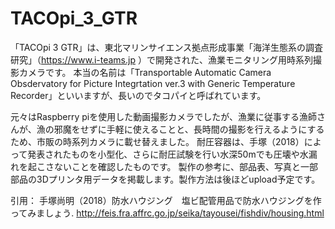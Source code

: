 # TACOpi_3_GTR
「TACOpi 3 GTR」は、東北マリンサイエンス拠点形成事業「海洋生態系の調査研究」（https://www.i-teams.jp ）で開発された、漁業モニタリング用時系列撮影カメラです。
本当の名前は「Transportable Automatic Camera Obsdervatory for Picture Integrtation ver.3 with Generic Temperature Recorder」といいますが、長いのでタコパイと呼ばれています。

元々はRaspberry piを使用した動画撮影カメラでしたが、漁業に従事する漁師さんが、漁の邪魔をせずに手軽に使えることと、長時間の撮影を行えるようにするため、市販の時系列カメラに載せ替えました。
耐圧容器は、手塚（2018）によって発表されたものを小型化、さらに耐圧試験を行い水深50mでも圧壊や水漏れを起こさないことを確認したものです。
製作の参考に、部品表、写真と一部部品の3Dプリンタ用データを掲載します。製作方法は後ほどupload予定です。

引用：
手塚尚明（2018）防水ハウジング　塩ビ配管用品で防水ハウジングを作ってみましょう. http://feis.fra.affrc.go.jp/seika/tayousei/fishdiv/housing.html
